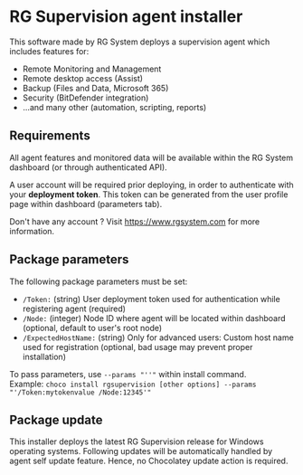 # RG Supervision agent installer

This software made by RG System deploys a supervision agent which includes features for:
- Remote Monitoring and Management
- Remote desktop access (Assist)
- Backup (Files and Data, Microsoft 365)
- Security (BitDefender integration)
- ...and many other (automation, scripting, reports)

## Requirements
All agent features and monitored data will be available within the RG System dashboard (or through authenticated API).

A user account will be required prior deploying, in order to authenticate with your **deployment token**. 
This token can be generated from the user profile page within dashboard (parameters tab).

Don't have any account ? Visit https://www.rgsystem.com for more information.

## Package parameters
The following package parameters must be set:
* `/Token:` (string) User deployment token used for authentication while registering agent (required)
* `/Node:`  (integer) Node ID where agent will be located within dashboard (optional, default to user's root node)
* `/ExpectedHostName:`  (string) Only for advanced users: Custom host name used for registration (optional, bad usage may prevent proper installation)

To pass parameters, use `--params "''"` within install command.  
Example: `choco install rgsupervision [other options] --params "'/Token:mytokenvalue /Node:12345'"`
 
## Package update
This installer deploys the latest RG Supervision release for Windows operating systems. 
Following updates will be automatically handled by agent self update feature. Hence, no Chocolatey update action is required.